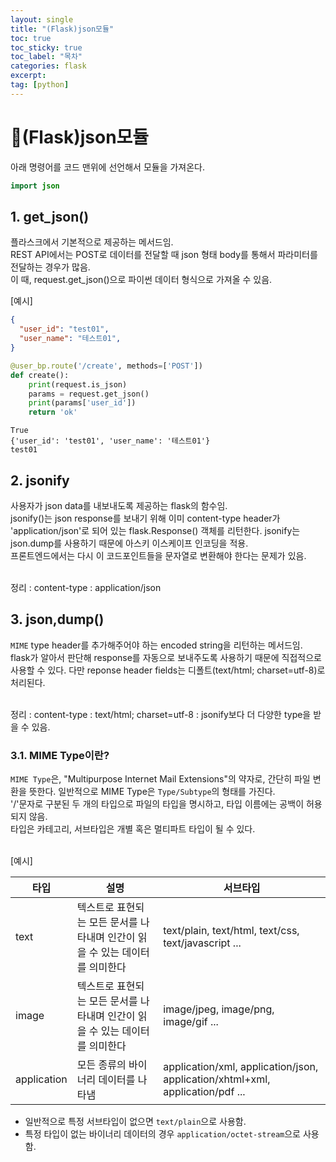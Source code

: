 ```yaml
---
layout: single
title: "(Flask)json모듈"
toc: true
toc_sticky: true
toc_label: "목차"
categories: flask
excerpt: 
tag: [python]
---
```


# 📘(Flask)json모듈
아래 명령어를 코드 맨위에 선언해서 모듈을 가져온다.  
```java
import json
```

## 1. get_json()
플라스크에서 기본적으로 제공하는 메서드임.  
REST API에서는 POST로 데이터를 전달할 때 json 형태 body를 통해서 파라미터를 전달하는 경우가 많음.  
이 때, request.get_json()으로 파이썬 데이터 형식으로 가져올 수 있음.  

[예시]
```json
{
  "user_id": "test01",
  "user_name": "테스트01",
}
```
```python
@user_bp.route('/create', methods=['POST'])
def create():
    print(request.is_json)
    params = request.get_json()
    print(params['user_id'])
    return 'ok'
```
```result
True
{'user_id': 'test01', 'user_name': '테스트01'}
test01
```

## 2. jsonify
사용자가 json data를 내보내도록 제공하는 flask의 함수임.  
jsonify()는 json response를 보내기 위해 이미 content-type header가 'application/json'로 되어 있는 flask.Response() 객체를 리턴한다.
jsonify는 json.dump를 사용하기 때문에 아스키 이스케이프 인코딩을 적용.  
프론트엔드에서는 다시 이 코드포인트들을 문자열로 변환해야 한다는 문제가 있음.  
<br>

정리
: content-type : application/json


## 3. json,dump()
`MIME` type header를 추가해주어야 하는 encoded string을 리턴하는 메서드임.  
flask가 알아서 판단해 response를 자동으로 보내주도록 사용하기 때문에 직접적으로 사용할 수 있다. 다만 reponse header fields는 디폴트(text/html; charset=utf-8)로 처리된다.  
<br>

정리
: content-type : text/html; charset=utf-8
: jsonify보다 더 다양한 type을 받을 수 있음.  

### 3.1. MIME Type이란?
`MIME Type`은, "Multipurpose Internet Mail Extensions"의 약자로, 간단히 파일 변환을 뜻한다.
일반적으로 MIME Type은 `Type/Subtype`의 형태를 가진다.  
'/'문자로 구분된 두 개의 타입으로 파일의 타입을 명시하고, 타입 이름에는 공백이 허용되지 않음.  
타입은 카테고리, 서브타입은 개별 혹은 멀티파트 타입이 될 수 있다.  
<br>

[예시]

| 타입          |설명|서브타입|
|-------------|---|---|
| text        |	텍스트로 표현되는 모든 문서를 나타내며 인간이 읽을 수 있는 데이터를 의미한다|text/plain, text/html, text/css, text/javascript ...|
| image       | 	텍스트로 표현되는 모든 문서를 나타내며 인간이 읽을 수 있는 데이터를 의미한다 |   image/jpeg, image/png, image/gif ... |
| application | 모든 종류의 바이너리 데이터를 나타냄 |  	application/xml, application/json, application/xhtml+xml, application/pdf ...  |
- 일반적으로 특정 서브타입이 없으면 `text/plain`으로 사용함.
- 특정 타입이 없는 바이너리 데이터의 경우 `application/octet-stream`으로 사용함.
